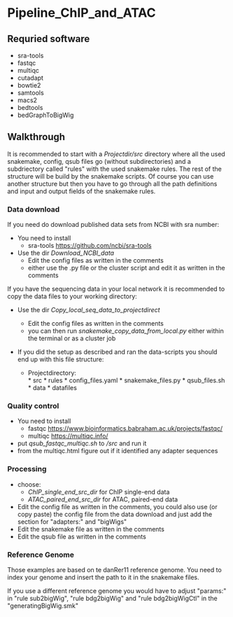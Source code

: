 # Pipeline_ChIP_and_ATAC

## Requried software
* sra-tools
* fastqc
* multiqc
* cutadapt
* bowtie2
* samtools
* macs2
* bedtools
* bedGraphToBigWig

## Walkthrough
It is recommended to start with a *Projectdir/src* directory where all the used snakemake, config, qsub files go (without subdirectories) and a subdriectory called "rules" with the used snakemake rules. The rest of the structure will be build by the snakemake scripts. Of course you can use another structure but then you have to go through all the path definitions and input and output fields of the snakemake rules. 

### Data download
If you need do download published data sets from NCBI with sra number:
* You need to install 
    * sra-tools https://github.com/ncbi/sra-tools
* Use the dir *Download_NCBI_data*
    * Edit the config files as written in the comments 
    * either use the .py file or the cluster script and edit it as written in the comments

If you have the sequencing data in your local network it is recommended to copy the data files to your working directory:
* Use the dir *Copy_local_seq_data_to_projectdirect*
   *  Edit the config files as written in the comments 
   * you can then run *snakemake_copy_data_from_local.py* either within the terminal or as a cluster job
   
* If you did the setup as described and ran the data-scripts you should end up with this file structure:  
   * Projectdirectory:  
         * src
           * rules
           * config_files.yaml
           * snakemake_files.py
           * qsub_files.sh
         * data
           * datafiles
           
### Quality control
* You need to install
   * fastqc https://www.bioinformatics.babraham.ac.uk/projects/fastqc/
   * multiqc https://multiqc.info/
* put *qsub_fastqc_multiqc.sh* to */src* and run it 
* from the multiqc.html figure out if it identified any adapter sequences

### Processing
* choose:
   * *ChIP_single_end_src_dir* for ChIP single-end data
   * *ATAC_paired_end_src_dir* for ATAC, paired-end data
* Edit the config file as written in the comments, you could also use (or copy paste) the config file from the data download and just add the section for "adapters:" and "bigWigs"
* Edit the snakemake file as written in the comments
* Edit the qsub file as written in the comments

### Reference Genome
Those examples are based on te danRer11 reference genome. You need to index your genome and insert the path to it in the snakemake files. 

If you use a different reference genome you would have to adjust "params:" in "rule sub2bigWig", "rule bdg2bigWig" and "rule bdg2bigWigCtl" in the "generatingBigWig.smk" 
